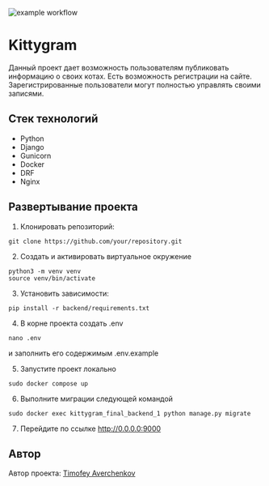 ![example workflow](https://github.com/Mind-Insight/kittygram_final/actions/workflows/main.yml/badge.svg)

# Kittygram

Данный проект дает возможность пользователям публиковать информацию о своих котах. Есть возможность
регистрации на сайте. Зарегистрированные пользователи могут полностью управлять своими записями.

## Стек технологий

- Python
- Django
- Gunicorn
- Docker
- DRF
- Nginx

## Развертывание проекта

1. Клонировать репозиторий:

```
git clone https://github.com/your/repository.git
```

2. Создать и активировать виртуальное окружение
```
python3 -m venv venv
source venv/bin/activate
```

3. Установить зависимости:

```
pip install -r backend/requirements.txt
```

4. В корне проекта создать .env
```
nano .env
```
и заполнить его содержимым .env.example

5. Запустите проект локально
```
sudo docker compose up
```

6. Выполните миграции следующей командой
```
sudo docker exec kittygram_final_backend_1 python manage.py migrate
```

7. Перейдите по ссылке http://0.0.0.0:9000

## Автор

Автор проекта: [Timofey Averchenkov](https://github.com/Mind-Insight)